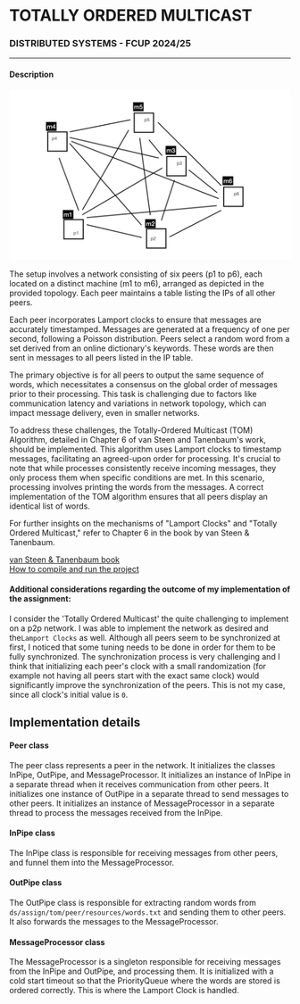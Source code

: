 # TOTALLY ORDERED MULTICAST
### DISTRIBUTED SYSTEMS - FCUP 2024/25

---
#### Description
![network image](extra/img.png)

The setup involves a network consisting of six peers (p1 to p6), each located on a distinct machine (m1 to m6),
arranged as depicted in the provided topology.
Each peer maintains a table listing the IPs of all other peers.

Each peer incorporates Lamport clocks to ensure that messages are accurately timestamped.
Messages are generated at a frequency of one per second, following a Poisson distribution.
Peers select a random word from a set derived from an online dictionary's keywords.
These words are then sent in messages to all peers listed in the IP table.

The primary objective is for all peers to output the same sequence of words, which necessitates a consensus on the global order of messages prior to their processing.
This task is challenging due to factors like communication latency and variations in network topology, which can impact message delivery, even in smaller networks.

To address these challenges, the Totally-Ordered Multicast (TOM) Algorithm, detailed in Chapter 6 of van Steen and Tanenbaum's work, should be implemented.
This algorithm uses Lamport clocks to timestamp messages, facilitating an agreed-upon order for processing. 
It's crucial to note that while processes consistently receive incoming messages, they only process them when specific conditions are met. In this scenario, processing involves printing the words from the messages.
A correct implementation of the TOM algorithm ensures that all peers display an identical list of words.

For further insights on the mechanisms of "Lamport Clocks" and "Totally Ordered Multicast," refer to Chapter 6 in the book by van Steen & Tanenbaum.

[van Steen & Tanenbaum book](https://www.distributed-systems.net/index.php/books/ds4/)<br>
[How to compile and run the project](CompileAndRun.md)

#### Additional considerations regarding the outcome of my implementation of the assignment:
I consider the 'Totally Ordered Multicast' the quite challenging to implement on a p2p network.
I was able to implement the network as desired and the`Lamport Clocks` as well. Although all peers seem to be synchronized at first, I noticed that some tuning needs to be done in order for them to be fully synchronized.
The synchronization process is very challenging and I think that initializing each peer's clock with a small randomization (for example not having all peers start with the exact same clock) would significantly improve the synchronization of the peers.
This is not my case, since all clock's initial value is `0`.

Implementation details
---
#### Peer class
The peer class represents a peer in the network. It initializes the classes InPipe, OutPipe, and MessageProcessor.
It initializes an instance of InPipe in a separate thread when it receives communication from other peers.
It initializes one instance of OutPipe in a separate thread to send messages to other peers.
It initializes an instance of MessageProcessor in a separate thread to process the messages received from the InPipe.

#### InPipe class
The InPipe class is responsible for receiving messages from other peers, and funnel them into the MessageProcessor.

#### OutPipe class
The OutPipe class is responsible for extracting random words from `ds/assign/tom/peer/resources/words.txt` and sending them to other peers.
It also forwards the messages to the MessageProcessor.

#### MessageProcessor class
The MessageProcessor is a singleton responsible for receiving messages from the InPipe and OutPipe, and processing them.
It is initialized with a cold start timeout so that the PriorityQueue where the words are stored is ordered correctly.
This is where the Lamport Clock is handled.

